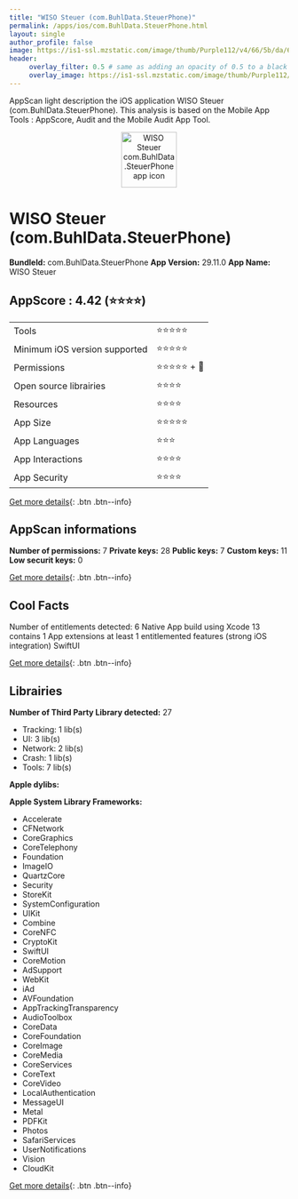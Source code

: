```yaml
---
title: "WISO Steuer (com.BuhlData.SteuerPhone)"
permalink: /apps/ios/com.BuhlData.SteuerPhone.html
layout: single
author_profile: false
image: https://is1-ssl.mzstatic.com/image/thumb/Purple112/v4/66/5b/da/665bdabf-f941-ba77-2999-90f38375ba90/AppIcon-0-1x_U007emarketing-0-7-0-85-220.png/512x512bb.jpg
header: 
     overlay_filter: 0.5 # same as adding an opacity of 0.5 to a black background
     overlay_image: https://is1-ssl.mzstatic.com/image/thumb/Purple112/v4/66/5b/da/665bdabf-f941-ba77-2999-90f38375ba90/AppIcon-0-1x_U007emarketing-0-7-0-85-220.png/512x512bb.jpg
---
```

AppScan light description the iOS application WISO Steuer (com.BuhlData.SteuerPhone). This analysis is based on the Mobile App Tools : AppScore, Audit and the Mobile Audit App Tool.

  
  
<div style="text-align: center;"><img src="https://is1-ssl.mzstatic.com/image/thumb/Purple112/v4/66/5b/da/665bdabf-f941-ba77-2999-90f38375ba90/AppIcon-0-1x_U007emarketing-0-7-0-85-220.png/512x512bb.jpg" width="100" height="100" alt="WISO Steuer com.BuhlData.SteuerPhone app icon"></div>  
  
# WISO Steuer (com.BuhlData.SteuerPhone)

**BundleId:** com.BuhlData.SteuerPhone
**App Version:** 29.11.0
**App Name:** WISO Steuer


## AppScore : 4.42 (⭐️⭐️⭐️⭐️) 

<table>
<tr><td> Tools </td><td> ⭐️⭐️⭐️⭐️⭐️ </td></tr>
<tr><td> Minimum iOS version supported </td><td> ⭐️⭐️⭐️⭐️⭐️ </td></tr>
<tr><td> Permissions </td><td> ⭐️⭐️⭐️⭐️⭐️ + 🌟 </td></tr>
<tr><td> Open source librairies </td><td> ⭐️⭐️⭐️⭐️ </td></tr>
<tr><td> Resources </td><td> ⭐️⭐️⭐️⭐️ </td></tr>
<tr><td> App Size </td><td> ⭐️⭐️⭐️⭐️⭐️ </td></tr>
<tr><td> App Languages </td><td> ⭐️⭐️⭐️ </td></tr>
<tr><td> App Interactions </td><td> ⭐️⭐️⭐️⭐️ </td></tr>
<tr><td> App Security </td><td> ⭐️⭐️⭐️⭐️ </td></tr>
</table>

[Get more details](/pricing.html){: .btn .btn--info}  
  
## AppScan informations 

**Number of permissions:** 7
**Private keys:** 28
**Public keys:** 7
**Custom keys:** 11
**Low securit keys:** 0
  
[Get more details](/pricing.html){: .btn .btn--info}

## Cool Facts

Number of entitlements detected: 6
Native App
build using Xcode 13
contains 1 App extensions
at least 1 entitlemented features (strong iOS integration)
SwiftUI
  
[Get more details](/pricing.html){: .btn .btn--info}

## Librairies 
**Number of Third Party Library detected:** 27
- Tracking: 1 lib(s)
- UI: 3 lib(s)
- Network: 2 lib(s)
- Crash: 1 lib(s)
- Tools: 7 lib(s)

**Apple dylibs:**


**Apple System Library Frameworks:**
- Accelerate
- CFNetwork
- CoreGraphics
- CoreTelephony
- Foundation
- ImageIO
- QuartzCore
- Security
- StoreKit
- SystemConfiguration
- UIKit
- Combine
- CoreNFC
- CryptoKit
- SwiftUI
- CoreMotion
- AdSupport
- WebKit
- iAd
- AVFoundation
- AppTrackingTransparency
- AudioToolbox
- CoreData
- CoreFoundation
- CoreImage
- CoreMedia
- CoreServices
- CoreText
- CoreVideo
- LocalAuthentication
- MessageUI
- Metal
- PDFKit
- Photos
- SafariServices
- UserNotifications
- Vision
- CloudKit


  
[Get more details](/pricing.html){: .btn .btn--info}


